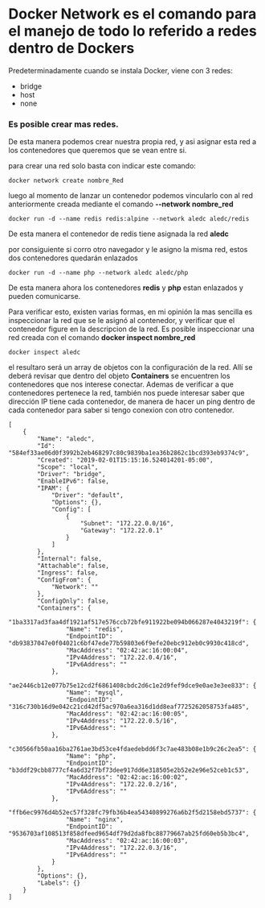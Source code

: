 # Docker Network es el comando para el manejo de todo lo referido a redes dentro de Dockers

Predeterminadamente cuando se instala Docker, viene con 3 redes:  
- bridge  
- host  
- none  

### Es posible crear mas redes.

De esta manera podemos crear nuestra propia red, y asi asignar esta red a los contenedores que queremos que se vean entre si.

para crear una red solo basta con indicar este comando:

```
docker network create nombre_Red
```

luego al momento de lanzar un contenedor podemos vincularlo con al red anteriormente creada mediante el comando __--network nombre_red__ 

```
docker run -d --name redis redis:alpine --network aledc aledc/redis
```

De esta manera el contenedor de redis tiene asignada la red __aledc__ 

por consiguiente si corro otro navegador y le asigno la misma red, estos dos contenedores quedarán enlazados

```
docker run -d --name php --network aledc aledc/php
```

De esta manera ahora los contenedores __redis__ y __php__  estan enlazados y pueden comunicarse.

Para verificar esto, existen varias formas, en mi opinión la mas sencilla es inspeccionar la red que se le asignó al contenedor, y verificar que el contenedor figure en la descripcion de la red.  Es posible inspeccionar una red creada con el comando __docker inspect nombre_red__

```
docker inspect aledc
```

el resultaro será un array de objetos con la configuración de la red. 
Allí se deberá revisar que dentro del objeto __Containers__ se encuentren los contenedores que nos interese conectar.
Ademas de verificar a que contenedores pertenece la red, también nos puede interesar saber que dirección IP tiene cada contenedor, de manera de hacer un ping dentro de cada contenedor para saber si tengo conexion con otro contenedor.

```
[
    {
        "Name": "aledc",
        "Id": "584ef33ae06d0f3992b2eb468297c80c9839ba1ea36b2862c1bcd393eb9374c9",
        "Created": "2019-02-01T15:15:16.524014201-05:00",
        "Scope": "local",
        "Driver": "bridge",
        "EnableIPv6": false,
        "IPAM": {
            "Driver": "default",
            "Options": {},
            "Config": [
                {
                    "Subnet": "172.22.0.0/16",
                    "Gateway": "172.22.0.1"
                }
            ]
        },
        "Internal": false,
        "Attachable": false,
        "Ingress": false,
        "ConfigFrom": {
            "Network": ""
        },
        "ConfigOnly": false,
        "Containers": {
            "1ba3317ad3faa4df1921af517e576ccb72bfe911922be094b066287e4043219f": {
                "Name": "redis",
                "EndpointID": "db93837047e0f04021c6bf47ede77b59803e6f9efe20ebc912eb0c9930c418cd",
                "MacAddress": "02:42:ac:16:00:04",
                "IPv4Address": "172.22.0.4/16",
                "IPv6Address": ""
            },
            "ae2446cb12e077b75e12cd2f6861408cbdc2d6c1e2d9fef9dce9e0ae3e3ee833": {
                "Name": "mysql",
                "EndpointID": "316c730b16d9e042c21cd42df5ac970a6ea316d1dd8eaf7725262058753fa485",
                "MacAddress": "02:42:ac:16:00:05",
                "IPv4Address": "172.22.0.5/16",
                "IPv6Address": ""
            },
            "c30566fb50aa16ba2761ae3bd53ce4fdaedebdd6f3c7ae483b08e1b9c26c2ea5": {
                "Name": "php",
                "EndpointID": "b3ddf29cbb8777cf4a6d32f7bf73dee917dd6e318505e2b52e2e96e52ceb1c53",
                "MacAddress": "02:42:ac:16:00:02",
                "IPv4Address": "172.22.0.2/16",
                "IPv6Address": ""
            },
            "ffb6ec9976d4b52ec57f328fc79fb36b4ea54340899276a6b2f5d2158ebd5737": {
                "Name": "nginx",
                "EndpointID": "9536703af108513f858dfeed9654df79d2da8fbc88779667ab25fd60eb5b3bc4",
                "MacAddress": "02:42:ac:16:00:03",
                "IPv4Address": "172.22.0.3/16",
                "IPv6Address": ""
            }
        },
        "Options": {},
        "Labels": {}
    }
]

```

